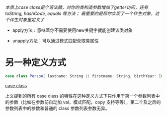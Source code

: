*本质上case class是个语法糖，对你的类构造参数增加了getter访问，还有toString, hashCode, equals 等方法； 最重要的是帮你实现了一个伴生对象，这个伴生对象里定义了*

- apply方法：意味着你不需要使用new关键字就能创建该类对象

- unapply方法：可以通过模式匹配获取类属性



# 另一种定义方式

```scala
case class Person( lastname: String )( firstname: String, birthYear: Int )
```

[case class](https://blog.csdn.net/hellojoy/article/details/81034528)

上文提到的所有 case class 的特性在这种定义方式下只作用于第一个参数列表中的参数（比如在参数前自动加 val，模式匹配，copy 支持等等），第二个及之后的参数列表中的参数和普通的 class 参数列表参数无异。
